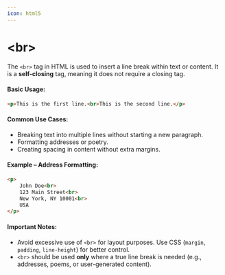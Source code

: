 ```yaml
---
icon: html5
---
```


# \<br>

The `<br>` tag in HTML is used to insert a line break within text or content. It is a **self-closing** tag, meaning it does not require a closing tag.

#### **Basic Usage:**

```html
<p>This is the first line.<br>This is the second line.</p>
```

#### **Common Use Cases:**

* Breaking text into multiple lines without starting a new paragraph.
* Formatting addresses or poetry.
* Creating spacing in content without extra margins.

#### **Example – Address Formatting:**

```html
<p>
    John Doe<br>
    123 Main Street<br>
    New York, NY 10001<br>
    USA
</p>
```

#### **Important Notes:**

* Avoid excessive use of `<br>` for layout purposes. Use CSS (`margin`, `padding`, `line-height`) for better control.
* `<br>` should be used **only** where a true line break is needed (e.g., addresses, poems, or user-generated content).
